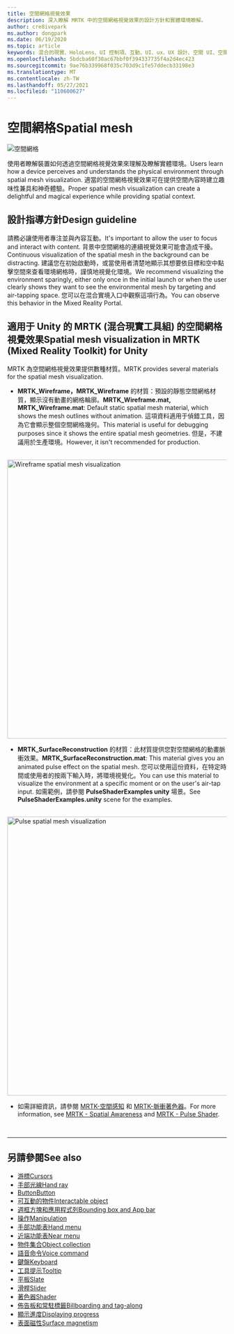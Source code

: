 ```yaml
---
title: 空間網格視覺效果
description: 深入瞭解 MRTK 中的空間網格視覺效果的設計方針和實體環境瞭解。
author: cre8ivepark
ms.author: dongpark
ms.date: 06/19/2020
ms.topic: article
keywords: 混合的現實、HoloLens、UI 控制項、互動、UI、ux、UX 設計、空間 UI、空間互動、3D UI、3D UX、混合現實耳機、windows mixed reality 耳機、虛擬實境耳機、HoloLens、MRTK、混合現實工具組
ms.openlocfilehash: 5bdcba60f38ac67bbf0f394337735f4a2d4ec423
ms.sourcegitcommit: 9ae76b339968f035c703d9c1fe57ddecb33198e3
ms.translationtype: MT
ms.contentlocale: zh-TW
ms.lasthandoff: 05/27/2021
ms.locfileid: "110600627"
---
```

# <a name="spatial-mesh"></a><span data-ttu-id="a9e9a-104">空間網格</span><span class="sxs-lookup"><span data-stu-id="a9e9a-104">Spatial mesh</span></span>

![空間網格](images/MRTK_PulseShader_SpatialMesh.gif)

<span data-ttu-id="a9e9a-106">使用者瞭解裝置如何透過空間網格視覺效果來理解及瞭解實體環境。</span><span class="sxs-lookup"><span data-stu-id="a9e9a-106">Users learn how a device perceives and understands the physical environment through spatial mesh visualization.</span></span> <span data-ttu-id="a9e9a-107">適當的空間網格視覺效果可在提供空間內容時建立趣味性兼具和神奇體驗。</span><span class="sxs-lookup"><span data-stu-id="a9e9a-107">Proper spatial mesh visualization can create a delightful and magical experience while providing spatial context.</span></span>  

## <a name="design-guideline"></a><span data-ttu-id="a9e9a-108">設計指導方針</span><span class="sxs-lookup"><span data-stu-id="a9e9a-108">Design guideline</span></span>

<span data-ttu-id="a9e9a-109">請務必讓使用者專注並與內容互動。</span><span class="sxs-lookup"><span data-stu-id="a9e9a-109">It's important to allow the user to focus and interact with content.</span></span> <span data-ttu-id="a9e9a-110">背景中空間網格的連續視覺效果可能會造成干擾。</span><span class="sxs-lookup"><span data-stu-id="a9e9a-110">Continuous visualization of the spatial mesh in the background can be distracting.</span></span> <span data-ttu-id="a9e9a-111">建議您在初始啟動時，或當使用者清楚地顯示其想要依目標和空中點擊空間來查看環境網格時，謹慎地視覺化環境。</span><span class="sxs-lookup"><span data-stu-id="a9e9a-111">We recommend visualizing the environment sparingly, either only once in the initial launch or when the user clearly shows they want to see the environmental mesh by targeting and air-tapping space.</span></span> <span data-ttu-id="a9e9a-112">您可以在混合實境入口中觀察這項行為。</span><span class="sxs-lookup"><span data-stu-id="a9e9a-112">You can observe this behavior in the Mixed Reality Portal.</span></span>
<br>

## <a name="spatial-mesh-visualization-in-mrtk-mixed-reality-toolkit-for-unity"></a><span data-ttu-id="a9e9a-113">適用于 Unity 的 MRTK (混合現實工具組) 的空間網格視覺效果</span><span class="sxs-lookup"><span data-stu-id="a9e9a-113">Spatial mesh visualization in MRTK (Mixed Reality Toolkit) for Unity</span></span>

<span data-ttu-id="a9e9a-114">MRTK 為空間網格視覺效果提供數種材質。</span><span class="sxs-lookup"><span data-stu-id="a9e9a-114">MRTK provides several materials for the spatial mesh visualization.</span></span>

- <span data-ttu-id="a9e9a-115">**MRTK_Wireframe，MRTK_Wireframe** 的材質：預設的靜態空間網格材質，顯示沒有動畫的網格輪廓。</span><span class="sxs-lookup"><span data-stu-id="a9e9a-115">**MRTK_Wireframe.mat, MRTK_Wireframe.mat**: Default static spatial mesh material, which shows the mesh outlines without animation.</span></span> <span data-ttu-id="a9e9a-116">這項資料適用于偵錯工具，因為它會顯示整個空間網格幾何。</span><span class="sxs-lookup"><span data-stu-id="a9e9a-116">This material is useful for debugging purposes since it shows the entire spatial mesh geometries.</span></span> <span data-ttu-id="a9e9a-117">但是，不建議用於生產環境。</span><span class="sxs-lookup"><span data-stu-id="a9e9a-117">However, it isn't recommended for production.</span></span>
<br>
<img src="images/SurfaceReconstruction.jpg" alt="Wireframe spatial mesh visualization" width="640px">

- <span data-ttu-id="a9e9a-118">**MRTK_SurfaceReconstruction** 的材質：此材質提供您對空間網格的動畫脈衝效果。</span><span class="sxs-lookup"><span data-stu-id="a9e9a-118">**MRTK_SurfaceReconstruction.mat**: This material gives you an animated pulse effect on the spatial mesh.</span></span> <span data-ttu-id="a9e9a-119">您可以使用這份資料，在特定時間或使用者的按兩下輸入時，將環境視覺化。</span><span class="sxs-lookup"><span data-stu-id="a9e9a-119">You can use this material to visualize the environment at a specific moment or on the user's air-tap input.</span></span> <span data-ttu-id="a9e9a-120">如需範例，請參閱 **PulseShaderExamples unity** 場景。</span><span class="sxs-lookup"><span data-stu-id="a9e9a-120">See **PulseShaderExamples.unity** scene for the examples.</span></span>
<br>
<img src="images/MRTK_SRMesh_Pulse.jpg" alt="Pulse spatial mesh visualization" width="640px">

* <span data-ttu-id="a9e9a-121">如需詳細資訊，請參閱 [MRTK-空間感知](/windows/mixed-reality/mrtk-unity/features/spatial-awareness/spatial-awareness-getting-started) 和 [MRTK-脈衝著色器](/windows/mixed-reality/mrtk-unity/features/experimental/pulse-shader)。</span><span class="sxs-lookup"><span data-stu-id="a9e9a-121">For more information, see [MRTK - Spatial Awareness](/windows/mixed-reality/mrtk-unity/features/spatial-awareness/spatial-awareness-getting-started) and [MRTK - Pulse Shader](/windows/mixed-reality/mrtk-unity/features/experimental/pulse-shader).</span></span>

<br>

---

## <a name="see-also"></a><span data-ttu-id="a9e9a-122">另請參閱</span><span class="sxs-lookup"><span data-stu-id="a9e9a-122">See also</span></span>

* [<span data-ttu-id="a9e9a-123">游標</span><span class="sxs-lookup"><span data-stu-id="a9e9a-123">Cursors</span></span>](cursors.md)
* [<span data-ttu-id="a9e9a-124">手部光線</span><span class="sxs-lookup"><span data-stu-id="a9e9a-124">Hand ray</span></span>](point-and-commit.md)
* [<span data-ttu-id="a9e9a-125">Button</span><span class="sxs-lookup"><span data-stu-id="a9e9a-125">Button</span></span>](button.md)
* [<span data-ttu-id="a9e9a-126">可互動的物件</span><span class="sxs-lookup"><span data-stu-id="a9e9a-126">Interactable object</span></span>](interactable-object.md)
* [<span data-ttu-id="a9e9a-127">週框方塊和應用程式列</span><span class="sxs-lookup"><span data-stu-id="a9e9a-127">Bounding box and App bar</span></span>](app-bar-and-bounding-box.md)
* [<span data-ttu-id="a9e9a-128">操作</span><span class="sxs-lookup"><span data-stu-id="a9e9a-128">Manipulation</span></span>](direct-manipulation.md)
* [<span data-ttu-id="a9e9a-129">手部功能表</span><span class="sxs-lookup"><span data-stu-id="a9e9a-129">Hand menu</span></span>](hand-menu.md)
* [<span data-ttu-id="a9e9a-130">近端功能表</span><span class="sxs-lookup"><span data-stu-id="a9e9a-130">Near menu</span></span>](near-menu.md)
* [<span data-ttu-id="a9e9a-131">物件集合</span><span class="sxs-lookup"><span data-stu-id="a9e9a-131">Object collection</span></span>](object-collection.md)
* [<span data-ttu-id="a9e9a-132">語音命令</span><span class="sxs-lookup"><span data-stu-id="a9e9a-132">Voice command</span></span>](voice-input.md)
* [<span data-ttu-id="a9e9a-133">鍵盤</span><span class="sxs-lookup"><span data-stu-id="a9e9a-133">Keyboard</span></span>](keyboard.md)
* [<span data-ttu-id="a9e9a-134">工具提示</span><span class="sxs-lookup"><span data-stu-id="a9e9a-134">Tooltip</span></span>](tooltip.md)
* [<span data-ttu-id="a9e9a-135">平板</span><span class="sxs-lookup"><span data-stu-id="a9e9a-135">Slate</span></span>](slate.md)
* [<span data-ttu-id="a9e9a-136">滑桿</span><span class="sxs-lookup"><span data-stu-id="a9e9a-136">Slider</span></span>](slider.md)
* [<span data-ttu-id="a9e9a-137">著色器</span><span class="sxs-lookup"><span data-stu-id="a9e9a-137">Shader</span></span>](shader.md)
* [<span data-ttu-id="a9e9a-138">佈告板和常駐標籤</span><span class="sxs-lookup"><span data-stu-id="a9e9a-138">Billboarding and tag-along</span></span>](billboarding-and-tag-along.md)
* [<span data-ttu-id="a9e9a-139">顯示進度</span><span class="sxs-lookup"><span data-stu-id="a9e9a-139">Displaying progress</span></span>](progress.md)
* [<span data-ttu-id="a9e9a-140">表面磁性</span><span class="sxs-lookup"><span data-stu-id="a9e9a-140">Surface magnetism</span></span>](surface-magnetism.md)